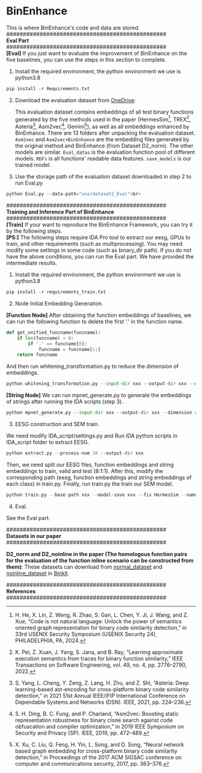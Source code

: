 # BinEnhance<br>
This is where BinEnhance's code and data are stored.<br>
################################################<br>
**Eval Part**<br>
################################################<br>
**[Eval]** If you just want to evaluate the improvement of BinEnhance on the five baselines, you can use the steps in this section to complete. <br>

1. Install the required environment, the python environment we use is python3.8<br>

```python
pip install -r Requirements.txt
```

2. Download the evaluation dataset from [OneDrive](https://1drv.ms/u/c/ea9fb056053d7ce5/EQbvpbTAtVhFhsnKZXOCD8wBUM2bDVZB4Hu6-k3nPcYAAw?e=8Y8p7b):<br>

   This evaluation dataset contains embeddings of all test binary functions generated by the five methods used in the paper (HermesSim[^1], TREX[^2], Asteria[^3], Asm2vec[^4], Gemini[^5]), as well as all embeddings enhanced by BinEnhance. There are 13 folders after unpacking the evaluation dataset. `Asm2vec` and `Asm2vec+BinEnhance` are the embedding files generated by the original method and BinEnhance (from Dataset D2_norm). The other models are similar. `Eval_datas` is the evaluation function pool of different models. `RDFs` is all functions' readable data features. `save_models` is our trained model. <br>

3. Use the storage path of the evaluation dataset downloaded in step 2 to run Eval.py<br>

```python
python Eval.py --data-path="xxx/dataset2_Eval"<br>
```

################################################<br>
**Training and Inference Part of BinEnhance**<br>
################################################<br>
**[Train]** If your want to reproduce the BinEnhance Framework, you can try it by the following steps.<br>
**[PS:]** The following steps require IDA Pro tool to extract our eesg, GPUs to train, and other requirements (such as multiprocessing). You may need modify some settings in some code (such as binary_dir path). If you do not have the above conditions, you can run the Eval part. We have provided the intermediate results. <br>

1. Install the required environment, the python environment we use is python3.8<br>

```python
pip install -r requirements_train.txt
```

2. Node Initial Embedding Generation.<br>

**[Function Node]** After obtaining the function embeddings of baselines, we can run the following function to delete the first '.' in the function name. <br>


```python
def get_unified_funcname(funcname):
    if len(funcname) > 0:
        if '.' == funcname[0]:
            funcname = funcname[1:]
    return funcname
```

And then run whitening_transformation.py to reduce the dimension of embeddings.

```python
python whitening_transformation.py --input-dir xxx --output-dir xxx --dimension xxx

```

**[String Node]** We can run mpnet_generate.py to generate the embeddings of strings after running the IDA scripts (step 3).

```python
python mpnet_generate.py --input-dir xxx --output-dir xxx --dimension xxx --model-path xxx

```

3. EESG construction and SEM train.<br>

We need modify IDA_script/settings.py and Run IDA python scripts in IDA_script folder to extract EESG.
```python
python extract.py --process-num 30 --output-dir xxx

```

Then, we need split our EESG files, function embeddings and string embeddings to train, valid and test (8:1:1). After this, modify the corresponding path (eesg, function embeddings and string embeddings of each class) in train.py. Finally, run train.py the train our SEM model.


```python
python train.py --base-path xxx --model-save xxx --fis HermesSim --name dataset2 
```

4. Eval.<br>

See the Eval part.

################################################<br>
**Datasets in our paper**<br>
################################################<br>

**D2_norm and D2_noinline in the paper (The homologous function pairs for the evaluation of the function inline scenario can be constructed from them)**: These datasets can download from [normal_dataset](https://drive.google.com/file/d/1K9ef-OoRBr0X5u8g2mlnYqh9o1i6zFij/view) and [noinline_dataset](https://drive.google.com/file/d/1wt7GY-DDp8J_2zeBBVUrcfWIyerg_xLO/view) in [Binkit](https://github.com/SoftSec-KAIST/BinKit).<br>


################################################<br>
**References**<br>
################################################<br>

[^1]: H. He, X. Lin, Z. Weng, R. Zhao, S. Gan, L. Chen, Y. Ji, J. Wang, and Z. Xue, “Code is not natural language: Unlock the power of semantics oriented graph representation for binary code similarity detection,” in 33rd USENIX Security Symposium (USENIX Security 24), PHILADELPHIA, PA, 2024. 
[^2]: K. Pei, Z. Xuan, J. Yang, S. Jana, and B. Ray, “Learning approximate execution semantics from traces for binary function similarity,” IEEE Transactions on Software Engineering, vol. 49, no. 4, pp. 2776–2790, 2022.
[^3]: S. Yang, L. Cheng, Y. Zeng, Z. Lang, H. Zhu, and Z. Shi, “Asteria: Deep learning-based ast-encoding for cross-platform binary code similarity detection,” in 2021 51st Annual IEEE/IFIP International Conference on Dependable Systems and Networks (DSN). IEEE, 2021, pp. 224–236.
[^4]: S. H. Ding, B. C. Fung, and P. Charland, “Asm2vec: Boosting static representation robustness for binary clone search against code obfuscation and compiler optimization,” in 2019 IEEE Symposium on Security and Privacy (SP). IEEE, 2019, pp. 472–489. 
[^5]: X. Xu, C. Liu, Q. Feng, H. Yin, L. Song, and D. Song, “Neural network based graph embedding for cross-platform binary code similarity detection,” in Proceedings of the 2017 ACM SIGSAC conference on computer
and communications security, 2017, pp. 363–376. 


